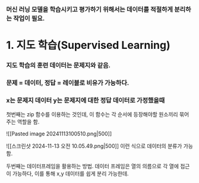 ### 머신 러닝 모델을 학습시키고 평가하기 위해서는 데이터를 적절하게 분리하는 작업이 필요.

# 1. 지도 학습(Supervised Learning)
### 지도 학습의 훈련 데이터는 문제지와 같음.
### **문제 = 데이터, 정답 = 레이블**로 비유가 가능하다.
### x는 문제지 데이터 y는 문제지에 대한 정답 데이터로 가정했을때

첫번째는 zip 함수를 이용하는 것인데,
이 함수는 각 순서에 등장해야할 원소끼리 묶어주는 역할을 함.

![[Pasted image 20241113100510.png|500]]

![[스크린샷 2024-11-13 오전 10.05.49.png|500]]
이런 식으로 데이터의 분류가 가능함.

두번째는 데이터프레임을 활용하는 방법.
데이터 프레임은 열의 의름으로 각 열에 접근이 가능하다, 이를 통해 x,y 데이터를 쉽게 분리 가능한데.
